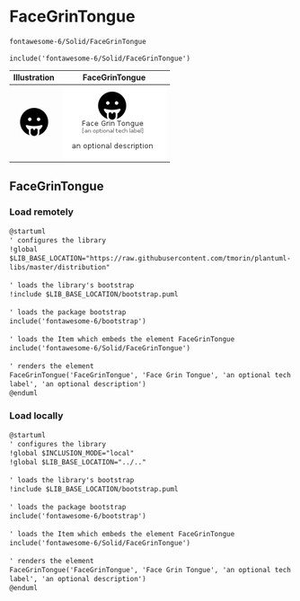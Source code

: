 # FaceGrinTongue


```text
fontawesome-6/Solid/FaceGrinTongue
```

```text
include('fontawesome-6/Solid/FaceGrinTongue')
```



| Illustration | FaceGrinTongue |
| :---: | :---: |
| ![illustration for Illustration](../../fontawesome-6/Solid/FaceGrinTongue.png) | ![illustration for FaceGrinTongue](../../fontawesome-6/Solid/FaceGrinTongue.Local.png) |




## FaceGrinTongue

### Load remotely
```plantuml
@startuml
' configures the library
!global $LIB_BASE_LOCATION="https://raw.githubusercontent.com/tmorin/plantuml-libs/master/distribution"

' loads the library's bootstrap
!include $LIB_BASE_LOCATION/bootstrap.puml

' loads the package bootstrap
include('fontawesome-6/bootstrap')

' loads the Item which embeds the element FaceGrinTongue
include('fontawesome-6/Solid/FaceGrinTongue')

' renders the element
FaceGrinTongue('FaceGrinTongue', 'Face Grin Tongue', 'an optional tech label', 'an optional description')
@enduml
```

### Load locally
```plantuml
@startuml
' configures the library
!global $INCLUSION_MODE="local"
!global $LIB_BASE_LOCATION="../.."

' loads the library's bootstrap
!include $LIB_BASE_LOCATION/bootstrap.puml

' loads the package bootstrap
include('fontawesome-6/bootstrap')

' loads the Item which embeds the element FaceGrinTongue
include('fontawesome-6/Solid/FaceGrinTongue')

' renders the element
FaceGrinTongue('FaceGrinTongue', 'Face Grin Tongue', 'an optional tech label', 'an optional description')
@enduml
```

